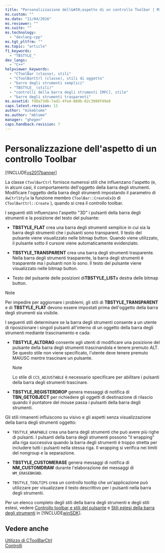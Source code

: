 ```yaml
---
title: "Personalizzazione dell&#39;aspetto di un controllo Toolbar | Microsoft Docs"
ms.custom: ""
ms.date: "11/04/2016"
ms.reviewer: ""
ms.suite: ""
ms.technology: 
  - "devlang-cpp"
ms.tgt_pltfrm: ""
ms.topic: "article"
f1_keywords: 
  - "TBSTYLE_"
dev_langs: 
  - "C++"
helpviewer_keywords: 
  - "CToolBar (classe), stili"
  - "CToolBarCtrl (classe), stili di oggetto"
  - "barre degli strumenti semplici"
  - "TBSTYLE_ (stili)"
  - "controlli della barra degli strumenti [MFC], stile"
  - "barre degli strumenti trasparenti"
ms.assetid: fd0a73db-7ad1-4fe4-889b-02c3980f49e8
caps.latest.revision: 11
author: "mikeblome"
ms.author: "mblome"
manager: "ghogen"
caps.handback.revision: 7
---
```

# Personalizzazione dell&#39;aspetto di un controllo Toolbar
[!INCLUDE[vs2017banner](../assembler/inline/includes/vs2017banner.md)]

La classe `CToolBarCtrl` fornisce numerosi stili che influenzano l'aspetto \(e, in alcuni casi, il comportamento dell'oggetto della barra degli strumenti.  Modificare l'oggetto della barra degli strumenti impostando il parametro di `dwCtrlStyle` la funzione membro `CToolBar::CreateEx`\(o di `CToolBarCtrl::Create` \), quando si crea il controllo toolbar.  
  
 I seguenti stili influenzano l'aspetto "3D" i pulsanti della barra degli strumenti e la posizione del testo del pulsante:  
  
-   **TBSTYLE\_FLAT** crea una barra degli strumenti semplice in cui sia la barra degli strumenti che i pulsanti sono transparent.  Il testo del pulsante viene visualizzato nelle bitmap button.  Quando viene utilizzato, il pulsante sotto il cursore viene automaticamente evidenziato.  
  
-   **TBSTYLE\_TRANSPARENT** crea una barra degli strumenti trasparente.  Nella barra degli strumenti trasparente, la barra degli strumenti è trasparente ma i pulsanti non lo sono.  Il testo del pulsante viene visualizzato nelle bitmap button.  
  
-   Testo del pulsante delle posizioni di**TBSTYLE\_LIST**a destra delle bitmap button.  
  
> [!NOTE]
>  Per impedire per aggiornare i problemi, gli stili di **TBSTYLE\_TRANSPARENT** e di **TBSTYLE\_FLAT** devono essere impostati prima dell'oggetto della barra degli strumenti sia visibile.  
  
 I seguenti stili determinare se la barra degli strumenti consente a un utente di riposizionare i singoli pulsanti all'interno di un oggetto della barra degli strumenti mediante trascinamento e cada:  
  
-   **TBSTYLE\_ALTDRAG** consente agli utenti di modificare una posizione del pulsante della barra degli strumenti trascinandola e tenere premuto ALT.  Se questo stile non viene specificato, l'utente deve tenere premuto MAIUSC mentre trascinare un pulsante.  
  
    > [!NOTE]
    >  Lo stile di `CCS_ADJUSTABLE` è necessario specificare per abilitare i pulsanti della barra degli strumenti trascinare.  
  
-   **TBSTYLE\_REGISTERDROP** genera messaggi di notifica di **TBN\_GETOBJECT** per richiedere gli oggetti di destinazione di rilascio quando il puntatore del mouse passa i pulsanti della barra degli strumenti.  
  
 Gli stili rimanenti influiscono su visivo e gli aspetti senza visualizzazione della barra degli strumenti oggetto:  
  
-   `TBSTYLE_WRAPABLE` crea una barra degli strumenti che può avere più righe di pulsanti.  I pulsanti della barra degli strumenti possono "il wrapping" alla riga successiva quando la barra degli strumenti è troppo stretta per includere tutti i pulsanti nella stessa riga.  Il wrapping si verifica nei limiti del nongroup e la separazione.  
  
-   **TBSTYLE\_CUSTOMERASE** genera messaggi di notifica di **NM\_CUSTOMDRAW** durante l'elaborazione dei messaggi di `WM_ERASEBKGND`.  
  
-   `TBSTYLE_TOOLTIPS` crea un controllo tooltip che un'applicazione può utilizzare per visualizzare il testo descrittivo per i pulsanti nella barra degli strumenti.  
  
 Per un elenco completo degli stili della barra degli strumenti e degli stili estesi, vedere [Controllo toolbar e stili del pulsante](http://msdn.microsoft.com/library/windows/desktop/bb760439) e [Stili estesi della barra degli strumenti](http://msdn.microsoft.com/library/windows/desktop/bb760430) in [!INCLUDE[winSDK](../atl/includes/winsdk_md.md)].  
  
## Vedere anche  
 [Utilizzo di CToolBarCtrl](../mfc/using-ctoolbarctrl.md)   
 [Controlli](../mfc/controls-mfc.md)